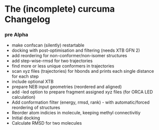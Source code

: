# The (incomplete) curcuma Changelog

### pre Alpha

- make confscan (silently) restartable
- docking with post-optimisation and filtering (needs XTB GFN 2)
- add reordering for non-conformer/non-isomer structures
- add step-wise-rmsd for two trajectories
- find more or less unique conformers in trajectories
- scan xyz files (trajectories) for hbonds and prints each single distance for each step
- include optional XTB
- prepare NEB input geometries (reordered and aligned)
- add -led option to prepare fragment assigned xyz files (for ORCA LED calculation)
- Add conformation filter (energy, rmsd, rank) - with automatic/forced reordering of structures
- Reorder atom indicies in molecule, keeping methyl connectivitiy
- Initial docking
- Calculate RMSD for two molecules
